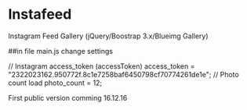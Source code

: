 # Instafeed
Instagram Feed Gallery (jQuery/Boostrap 3.x/Blueimg Gallery)

##in file main.js change settings

// Instagram access_token (accessToken)
access_token = "2322023162.950772f.8c1e7258baf6450798cf70774261de1e";
// Photo count load
photo_count = 12;

First public version comming 16.12.16

